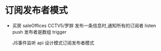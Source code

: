 # 订阅发布者模式
- 买房 
  saleOffices CCTV5/罗胖
  发布一条信息时,通知所有的订阅者
  listen
  push 发布者是数组
  trigger

  JS事件监听 api
  设计模式订阅发布者模式